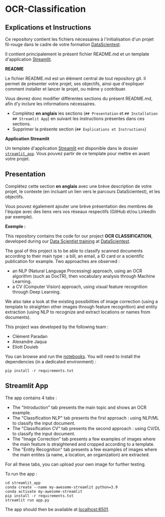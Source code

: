 # OCR-Classification

## Explications et Instructions

Ce repository contient les fichiers nécessaires à l'initialisation d'un projet fil-rouge dans le cadre de votre formation [DataScientest](https://datascientest.com/).

Il contient principalement le présent fichier README.md et un template d'application [Streamlit](https://streamlit.io/).

**README**

Le fichier README.md est un élément central de tout repository git. Il permet de présenter votre projet, ses objectifs, ainsi que d'expliquer comment installer et lancer le projet, ou même y contribuer.

Vous devrez donc modifier différentes sections du présent README.md, afin d'y inclure les informations nécessaires.

- Complétez **en anglais** les sections (`## Presentation` et `## Installation` `## Streamlit App`) en suivant les instructions présentes dans ces sections.
- Supprimer la présente section (`## Explications et Instructions`)

**Application Streamlit**

Un template d'application [Streamlit](https://streamlit.io/) est disponible dans le dossier [`streamlit_app`](streamlit_app). Vous pouvez partir de ce template pour mettre en avant votre projet.

## Presentation

Complétez cette section **en anglais** avec une brève description de votre projet, le contexte (en incluant un lien vers le parcours DataScientest), et les objectifs.

Vous pouvez également ajouter une brève présentation des membres de l'équipe avec des liens vers vos réseaux respectifs (GitHub et/ou LinkedIn par exemple).

**Exemple :**

This repository contains the code for our project **OCR CLASSIFICATION**, developed during our [Data Scientist training](https://datascientest.com/en/data-scientist-course) at [DataScientest](https://datascientest.com/).

The goal of this project is to be able to classify scanned documents according to their main type : a bill, an email, a ID card or a scientific publication for example.
Two approaches are observed :
- an NLP (Natural Language Processing) approach, using an OCR algorithm (such as DocTR), then vocabulary analysis through Machine Learning.
- a CV (Computer Vision) approach, using visual feature recognition through Deep Learning.

We also take a look at the existing possibilities of image correction (using a template to straighten other images through feature recognition) and entity extraction (using NLP to recognize and extract locations or names from documents).

This project was developed by the following team :

- Clément Paradan
- Alexandre Jaqua
- Eliott Douieb


You can browse and run the [notebooks](./notebooks). You will need to install the dependencies (in a dedicated environment) :

```
pip install -r requirements.txt
```

## Streamlit App

The app contains 4 tabs :
- The "Introduction" tab presents the main topic and shows an OCR example.
- The "Classification NLP" tab presents the first approach : using NLP/ML to classify the input document.
- The "Classification CV" tab presents the second approach : using CV/DL to classify the input document.
- The "Image Correction" tab presents a few examples of images where the main feature is straightened and cropped according to a template.
- The "Entity Recognition" tab presents a few examples of images where the main entites (a name, a location, an organization) are extracted.

For all these tabs, you can upload your own image for further testing.

To run the app :

```shell
cd streamlit_app
conda create --name my-awesome-streamlit python=3.9
conda activate my-awesome-streamlit
pip install -r requirements.txt
streamlit run app.py
```

The app should then be available at [localhost:8501](http://localhost:8501).

